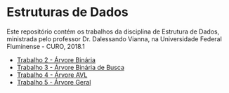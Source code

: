 Estruturas de Dados
===================

Este repositório contém os trabalhos da disciplina de Estrutura de Dados, ministrada pelo professor Dr. Dalessando Vianna, na Universidade Federal Fluminense - CURO, 2018.1

* [Trabalho 2 - Árvore Binária](EDTrabalho2)
* [Trabalho 3 - Árvore Binária de Busca](EDTrabalho3)
* [Trabalho 4 - Árvore AVL](EDTrabalho4)
* [Trabalho 5 - Árvore Geral](EDTrabalho5)